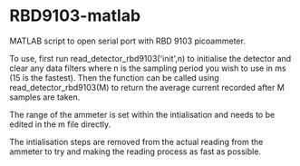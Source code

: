 # RBD9103-matlab

MATLAB script to open serial port with RBD 9103 picoammeter.

To use, first run read_detector_rbd9103('init',n) to initialise the detector and clear any data filters where n is the sampling period you wish to use in ms (15 is the fastest). Then the function can be called using read_detector_rbd9103(M) to return the average current recorded after M samples are taken.

The range of the ammeter is set within the intialisation and needs to be edited in the m file directly.

The intialisation steps are removed from the actual reading from the ammeter to try and making the reading process as fast as possible.
